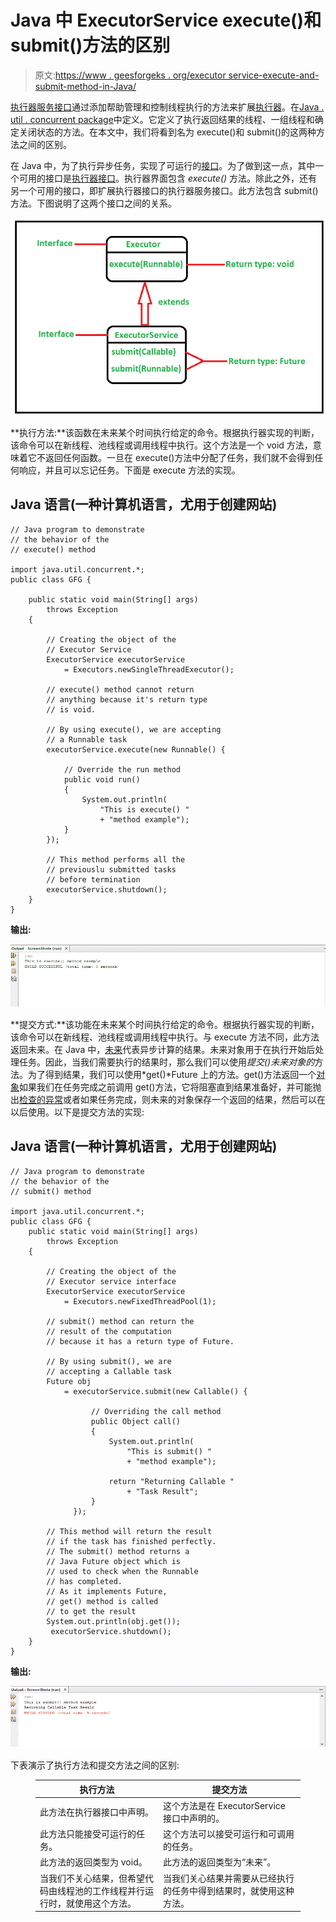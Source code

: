 # Java 中 ExecutorService execute()和 submit()方法的区别

> 原文:[https://www . geesforgeks . org/executor service-execute-and-submit-method-in-Java/](https://www.geeksforgeeks.org/difference-between-executorservice-execute-and-submit-method-in-java/)

[执行器服务接口](https://www.geeksforgeeks.org/java-util-concurrent-executorservice-interface-with-examples/)通过添加帮助管理和控制线程执行的方法来扩展[执行器](https://www.geeksforgeeks.org/java-util-concurrent-executor-interface-with-examples/)。在[Java . util . concurrent package](https://www.geeksforgeeks.org/tag/java-concurrent-package/)中定义。它定义了执行返回结果的线程、一组线程和确定关闭状态的方法。在本文中，我们将看到名为 execute()和 submit()的这两种方法之间的区别。

在 Java 中，为了执行异步任务，实现了可运行的[接口](https://www.geeksforgeeks.org/interfaces-in-java/)。为了做到这一点，其中一个可用的接口是[执行器接口](https://www.geeksforgeeks.org/java-util-concurrent-executor-interface-with-examples/)。执行器界面包含 *execute()* 方法。除此之外，还有另一个可用的接口，即扩展执行器接口的执行器服务接口。此方法包含 submit()方法。下图说明了这两个接口之间的关系。

[![](img/55c0bc737c7a000cb3c579023391a1e1.png)](https://media.geeksforgeeks.org/wp-content/uploads/20200603173523/execute-2.png)

**执行方法:**该函数在未来某个时间执行给定的命令。根据执行器实现的判断，该命令可以在新线程、池线程或调用线程中执行。这个方法是一个 void 方法，意味着它不返回任何函数。一旦在 execute()方法中分配了任务，我们就不会得到任何响应，并且可以忘记任务。下面是 execute 方法的实现。

## Java 语言(一种计算机语言，尤用于创建网站)

```
// Java program to demonstrate
// the behavior of the
// execute() method

import java.util.concurrent.*;
public class GFG {

    public static void main(String[] args)
        throws Exception
    {

        // Creating the object of the
        // Executor Service
        ExecutorService executorService
            = Executors.newSingleThreadExecutor();

        // execute() method cannot return
        // anything because it's return type
        // is void.

        // By using execute(), we are accepting
        // a Runnable task
        executorService.execute(new Runnable() {

            // Override the run method
            public void run()
            {
                System.out.println(
                    "This is execute() "
                    + "method example");
            }
        });

        // This method performs all the
        // previouslu submitted tasks
        // before termination
        executorService.shutdown();
    }
}
```

**输出:**

[![](img/e837d376ed9e1ce434297a046696fade.png)](https://media.geeksforgeeks.org/wp-content/cdn-uploads/20200622105613/execute.png)

**提交方式:**该功能在未来某个时间执行给定的命令。根据执行器实现的判断，该命令可以在新线程、池线程或调用线程中执行。与 execute 方法不同，此方法返回未来。在 Java 中，[未来](https://www.geeksforgeeks.org/callable-future-java/)代表异步计算的结果。未来对象用于在执行开始后处理任务。因此，当我们需要执行的结果时，那么我们可以使用*提交()未来对象的*方法。为了得到结果，我们可以使用*get()*Future 上的方法。get()方法返回一个[对象](https://www.geeksforgeeks.org/classes-objects-java/)如果我们在任务完成之前调用 get()方法，它将阻塞直到结果准备好，并可能抛出[检查的异常](https://www.geeksforgeeks.org/types-of-exception-in-java-with-examples/)或者如果任务完成，则未来的对象保存一个返回的结果，然后可以在以后使用。以下是提交方法的实现:

## Java 语言(一种计算机语言，尤用于创建网站)

```
// Java program to demonstrate
// the behavior of the
// submit() method

import java.util.concurrent.*;
public class GFG {
    public static void main(String[] args)
        throws Exception
    {

        // Creating the object of the
        // Executor service interface
        ExecutorService executorService
            = Executors.newFixedThreadPool(1);

        // submit() method can return the
        // result of the computation
        // because it has a return type of Future.

        // By using submit(), we are
        // accepting a Callable task
        Future obj
            = executorService.submit(new Callable() {

                  // Overriding the call method
                  public Object call()
                  {
                      System.out.println(
                          "This is submit() "
                          + "method example");

                      return "Returning Callable "
                          + "Task Result";
                  }
              });

        // This method will return the result
        // if the task has finished perfectly.
        // The submit() method returns a
        // Java Future object which is
        // used to check when the Runnable
        // has completed.
        // As it implements Future,
        // get() method is called
        // to get the result
        System.out.println(obj.get());
         executorService.shutdown();
    }
}
```

**输出:**

[![](img/01dfbf1f86f2ccf982635faf40f7b5e0.png)](https://media.geeksforgeeks.org/wp-content/cdn-uploads/20200622105633/submit.png)

下表演示了执行方法和提交方法之间的区别:

<figure class="table">

| 执行方法 | 提交方法 |
| --- | --- |
| 此方法在执行器接口中声明。 | 这个方法是在 ExecutorService 接口中声明的。 |
| 此方法只能接受可运行的任务。 | 这个方法可以接受可运行和可调用的任务。 |
| 此方法的返回类型为 void。 | 此方法的返回类型为“未来”。 |
| 当我们不关心结果，但希望代码由线程池的工作线程并行运行时，就使用这个方法。 | 当我们关心结果并需要从已经执行的任务中得到结果时，就使用这种方法。 |

</figure>